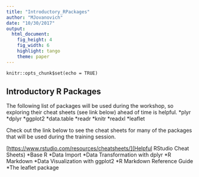 ```yaml
---
title: "Introductory_RPackages"
author: "MJovanovich"
date: "10/30/2017"
output: 
  html_document: 
    fig_height: 4
    fig_width: 6
    highlight: tango
    theme: paper
---
```


```{r setup, include=FALSE}
knitr::opts_chunk$set(echo = TRUE)
```

## Introductory R Packages 

The following list of packages will be used during the workshop, so exploring their cheat sheets (see link below) ahead of time is helpful. 
*plyr
*dplyr
*ggplot2
*data.table
*readr
*knitr
*readxl 
*leaflet


Check out the link below to see the cheat sheets for many of the packages that will be used during the training session. 

[https://www.rstudio.com/resources/cheatsheets/](Helpful RStudio Cheat Sheets) 
*Base R
*Data Import 
*Data Transformation with dplyr 
*R Markdown
*Data Visualization with ggplot2
*R Markdown Reference Guide 
*The leaflet package
